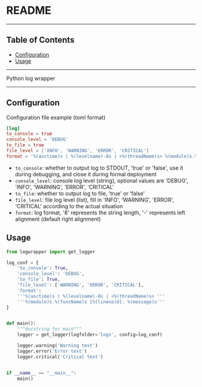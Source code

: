 # README

<!-- File: README.md -->
<!-- Author: YJ -->
<!-- Email: yj1516268@outlook.com -->
<!-- Created Time: 2021-04-23 16:46:31 -->

---

## Table of Contents

<!-- vim-markdown-toc GFM -->

* [Configuration](#configuration)
* [Usage](#usage)

<!-- vim-markdown-toc -->

---

Python log wrapper

---

## Configuration

Configuration file example (toml format)

```toml
[log]
to_console = true
console_level = 'DEBUG'
to_file = true
file_level = ['INFO', 'WARNING', 'ERROR', 'CRITICAL']
format = '%(asctime)s | %(levelname)-8s | <%(threadName)s> %(module)s.%(funcName)s [%(lineno)d]: %(message)s'
```

- `to_console`: whether to output log to STDOUT, 'true' or 'false', use it during debugging, and close it during formal deployment
- `console_level`: console log level (string), optional values are 'DEBUG', 'INFO', 'WARNING', 'ERROR', 'CRITICAL'
- `to_file`: whether to output log to file, 'true' or 'false'
- `file_level`: file log level (list), fill in 'INFO', 'WARNING', 'ERROR', 'CRITICAL' according to the actual situation
- `format`: log format, '8' represents the string length, '-' represents left alignment (default right alignment)

## Usage

```python
from logwrapper import get_logger

log_conf = {
    'to_console': True,
    'console_level': 'DEBUG',
    'to_file': True,
    'file_level': ['WARNING', 'ERROR', 'CRITICAL'],
    'format':
    '''%(asctime)s | %(levelname)-8s | <%(threadName)s> '''
    '''%(module)s.%(funcName)s [%(lineno)d]: %(message)s'''
}


def main():
    """docstring for main"""
    logger = get_logger(logfolder='logs', config=log_conf)

    logger.warning('Warning text')
    logger.error('Error text')
    logger.critical('Critical text')


if __name__ == "__main__":
    main()
```
